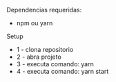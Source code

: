 Dependencias requeridas:
- npm ou yarn

Setup
- 1 - clona repositorio
- 2 - abra projeto
- 3 - executa comando: yarn
- 4 - executa comando: yarn start